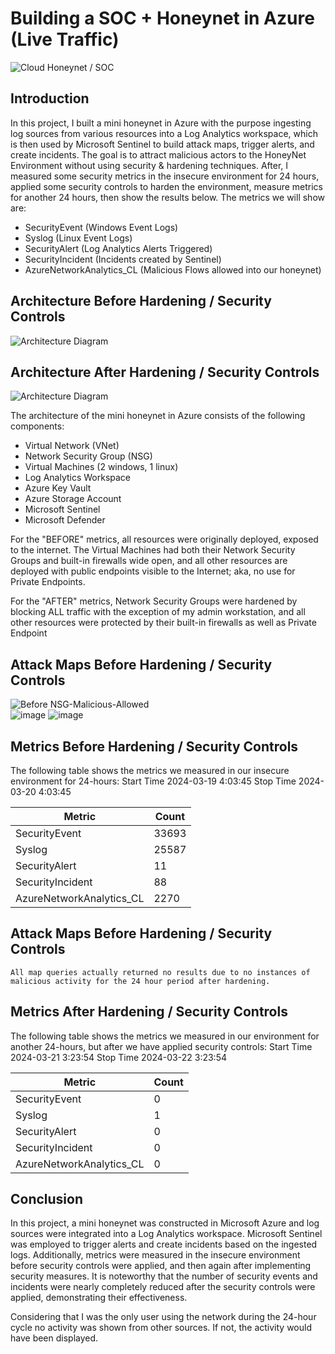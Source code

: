 # Building a SOC + Honeynet in Azure (Live Traffic)
![Cloud Honeynet / SOC](https://i.imgur.com/ZWxe03e.jpg)

## Introduction

In this project, I built a mini honeynet in Azure with the purpose ingesting log sources from various resources into a Log Analytics workspace, which is then used by Microsoft Sentinel to build attack maps, trigger alerts, and create incidents. The goal is to attract malicious actors to the HoneyNet Environment without using security & hardening techniques. After, I measured some security metrics in the insecure environment for 24 hours, applied some security controls to harden the environment, measure metrics for another 24 hours, then show the results below. The metrics we will show are:

- SecurityEvent (Windows Event Logs)
- Syslog (Linux Event Logs)
- SecurityAlert (Log Analytics Alerts Triggered)
- SecurityIncident (Incidents created by Sentinel)
- AzureNetworkAnalytics_CL (Malicious Flows allowed into our honeynet)

## Architecture Before Hardening / Security Controls
![Architecture Diagram](https://i.imgur.com/aBDwnKb.jpg)

## Architecture After Hardening / Security Controls
![Architecture Diagram](https://i.imgur.com/YQNa9Pp.jpg)

The architecture of the mini honeynet in Azure consists of the following components:

- Virtual Network (VNet)
- Network Security Group (NSG)
- Virtual Machines (2 windows, 1 linux)
- Log Analytics Workspace
- Azure Key Vault
- Azure Storage Account
- Microsoft Sentinel
- Microsoft Defender

For the "BEFORE" metrics, all resources were originally deployed, exposed to the internet. The Virtual Machines had both their Network Security Groups and built-in firewalls wide open, and all other resources are deployed with public endpoints visible to the Internet; aka, no use for Private Endpoints.

For the "AFTER" metrics, Network Security Groups were hardened by blocking ALL traffic with the exception of my admin workstation, and all other resources were protected by their built-in firewalls as well as Private Endpoint

## Attack Maps Before Hardening / Security Controls
![Before NSG-Malicious-Allowed ](https://github.com/Dabortiz/CyberSecurity/assets/164569697/00e9a381-acfa-47d8-b2e7-907b6041d7b6)
<br>
![image](https://github.com/Dabortiz/CyberSecurity/assets/164569697/e0368946-5df0-4451-84f2-792fd8a2e5a6)
![image](https://github.com/Dabortiz/CyberSecurity/assets/164569697/87c6a173-61c4-4c46-a237-671257df60bb)



## Metrics Before Hardening / Security Controls

The following table shows the metrics we measured in our insecure environment for 24-hours:
Start Time 2024-03-19 4:03:45
Stop Time 2024-03-20 4:03:45

| Metric                   | Count
| ------------------------ | -----
| SecurityEvent            | 33693
| Syslog                   | 25587
| SecurityAlert            | 11
| SecurityIncident         | 88
| AzureNetworkAnalytics_CL | 2270

## Attack Maps Before Hardening / Security Controls

```All map queries actually returned no results due to no instances of malicious activity for the 24 hour period after hardening.```

## Metrics After Hardening / Security Controls

The following table shows the metrics we measured in our environment for another 24-hours, but after we have applied security controls:
Start Time 2024-03-21 3:23:54
Stop Time	2024-03-22 3:23:54

| Metric                   | Count
| ------------------------ | -----
| SecurityEvent            | 0
| Syslog                   | 1
| SecurityAlert            | 0
| SecurityIncident         | 0
| AzureNetworkAnalytics_CL | 0

## Conclusion

In this project, a mini honeynet was constructed in Microsoft Azure and log sources were integrated into a Log Analytics workspace. Microsoft Sentinel was employed to trigger alerts and create incidents based on the ingested logs. Additionally, metrics were measured in the insecure environment before security controls were applied, and then again after implementing security measures. It is noteworthy that the number of security events and incidents were nearly completely reduced after the security controls were applied, demonstrating their effectiveness.

Considering that I was the only user using the network during the 24-hour cycle no activity was shown from other sources. If not, the activity would have been displayed. 
